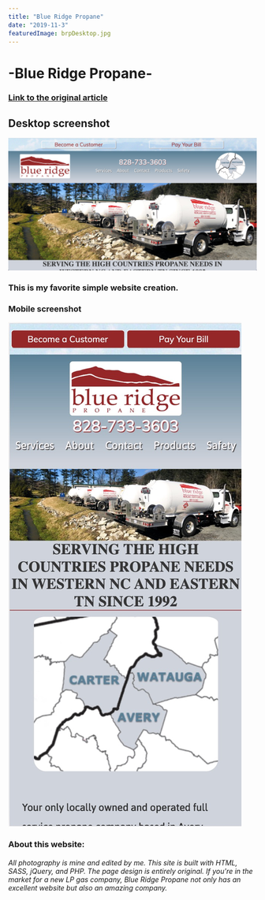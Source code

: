 ```yaml
---
title: "Blue Ridge Propane"
date: "2019-11-3"
featuredImage: brpDesktop.jpg
---
```

# -Blue Ridge Propane-
### [Link to the original article](https://www.blueridgepropanenc.net/)
## Desktop screenshot
![screenshot](./brpDesktop.jpg)
### This is my favorite simple website creation. 
### Mobile screenshot
![screenshot](./brpMobile.jpg)
### About this website:
 ###### All photography is mine and edited by me. This site is built with HTML, SASS, jQuery, and PHP. The page design is entirely original. If you're in the market for a new LP gas company, Blue Ridge Propane not only has an excellent website but also an amazing company. 